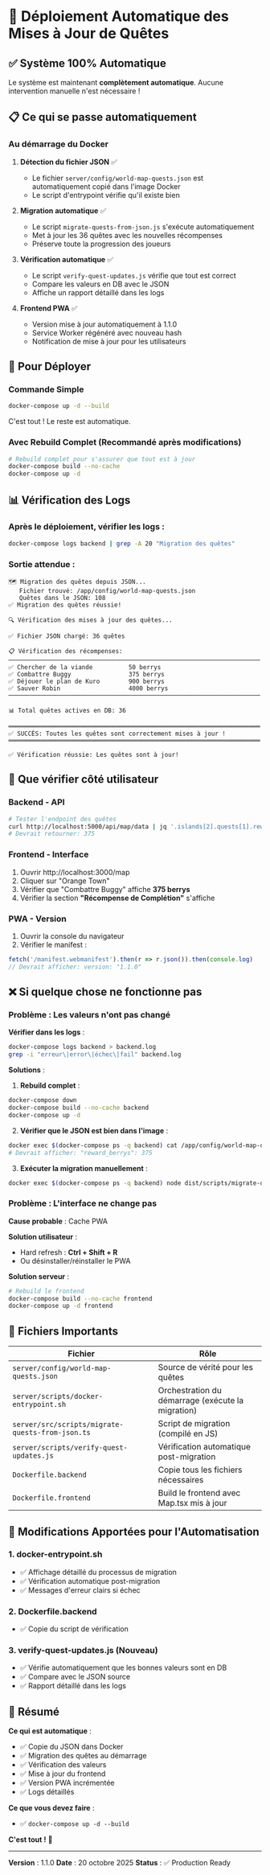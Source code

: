 # 🚀 Déploiement Automatique des Mises à Jour de Quêtes

## ✅ Système 100% Automatique

Le système est maintenant **complètement automatique**. Aucune intervention manuelle n'est nécessaire !

## 📋 Ce qui se passe automatiquement

### Au démarrage du Docker

1. **Détection du fichier JSON** ✅
   - Le fichier `server/config/world-map-quests.json` est automatiquement copié dans l'image Docker
   - Le script d'entrypoint vérifie qu'il existe bien

2. **Migration automatique** ✅
   - Le script `migrate-quests-from-json.js` s'exécute automatiquement
   - Met à jour les 36 quêtes avec les nouvelles récompenses
   - Préserve toute la progression des joueurs

3. **Vérification automatique** ✅
   - Le script `verify-quest-updates.js` vérifie que tout est correct
   - Compare les valeurs en DB avec le JSON
   - Affiche un rapport détaillé dans les logs

4. **Frontend PWA** ✅
   - Version mise à jour automatiquement à 1.1.0
   - Service Worker régénéré avec nouveau hash
   - Notification de mise à jour pour les utilisateurs

## 🔄 Pour Déployer

### Commande Simple

```bash
docker-compose up -d --build
```

C'est tout ! Le reste est automatique.

### Avec Rebuild Complet (Recommandé après modifications)

```bash
# Rebuild complet pour s'assurer que tout est à jour
docker-compose build --no-cache
docker-compose up -d
```

## 📊 Vérification des Logs

### Après le déploiement, vérifier les logs :

```bash
docker-compose logs backend | grep -A 20 "Migration des quêtes"
```

### Sortie attendue :

```
🗺️ Migration des quêtes depuis JSON...
   Fichier trouvé: /app/config/world-map-quests.json
   Quêtes dans le JSON: 108
✅ Migration des quêtes réussie!

🔍 Vérification des mises à jour des quêtes...

✅ Fichier JSON chargé: 36 quêtes

📋 Vérification des récompenses:
──────────────────────────────────────────────────────────────────────
✅ Chercher de la viande          50 berrys
✅ Combattre Buggy                375 berrys
✅ Déjouer le plan de Kuro        900 berrys
✅ Sauver Robin                   4000 berrys
──────────────────────────────────────────────────────────────────────

📊 Total quêtes actives en DB: 36

══════════════════════════════════════════════════════════════════════
✅ SUCCÈS: Toutes les quêtes sont correctement mises à jour !
══════════════════════════════════════════════════════════════════════

✅ Vérification réussie: Les quêtes sont à jour!
```

## 🎯 Que vérifier côté utilisateur

### Backend - API

```bash
# Tester l'endpoint des quêtes
curl http://localhost:5000/api/map/data | jq '.islands[2].quests[1].reward_berrys'
# Devrait retourner: 375
```

### Frontend - Interface

1. Ouvrir http://localhost:3000/map
2. Cliquer sur "Orange Town"
3. Vérifier que "Combattre Buggy" affiche **375 berrys**
4. Vérifier la section **"Récompense de Complétion"** s'affiche

### PWA - Version

1. Ouvrir la console du navigateur
2. Vérifier le manifest :
```javascript
fetch('/manifest.webmanifest').then(r => r.json()).then(console.log)
// Devrait afficher: version: "1.1.0"
```

## ❌ Si quelque chose ne fonctionne pas

### Problème : Les valeurs n'ont pas changé

**Vérifier dans les logs** :
```bash
docker-compose logs backend > backend.log
grep -i "erreur\|error\|échec\|fail" backend.log
```

**Solutions** :

1. **Rebuild complet** :
```bash
docker-compose down
docker-compose build --no-cache backend
docker-compose up -d
```

2. **Vérifier que le JSON est bien dans l'image** :
```bash
docker exec $(docker-compose ps -q backend) cat /app/config/world-map-quests.json | grep "quest_orange_2"
# Devrait afficher: "reward_berrys": 375
```

3. **Exécuter la migration manuellement** :
```bash
docker exec $(docker-compose ps -q backend) node dist/scripts/migrate-quests-from-json.js
```

### Problème : L'interface ne change pas

**Cause probable** : Cache PWA

**Solution utilisateur** :
- Hard refresh : **Ctrl + Shift + R**
- Ou désinstaller/réinstaller le PWA

**Solution serveur** :
```bash
# Rebuild le frontend
docker-compose build --no-cache frontend
docker-compose up -d frontend
```

## 🔧 Fichiers Importants

| Fichier | Rôle |
|---------|------|
| `server/config/world-map-quests.json` | Source de vérité pour les quêtes |
| `server/scripts/docker-entrypoint.sh` | Orchestration du démarrage (exécute la migration) |
| `server/src/scripts/migrate-quests-from-json.ts` | Script de migration (compilé en JS) |
| `server/scripts/verify-quest-updates.js` | Vérification automatique post-migration |
| `Dockerfile.backend` | Copie tous les fichiers nécessaires |
| `Dockerfile.frontend` | Build le frontend avec Map.tsx mis à jour |

## 📝 Modifications Apportées pour l'Automatisation

### 1. docker-entrypoint.sh
- ✅ Affichage détaillé du processus de migration
- ✅ Vérification automatique post-migration
- ✅ Messages d'erreur clairs si échec

### 2. Dockerfile.backend
- ✅ Copie du script de vérification

### 3. verify-quest-updates.js (Nouveau)
- ✅ Vérifie automatiquement que les bonnes valeurs sont en DB
- ✅ Compare avec le JSON source
- ✅ Rapport détaillé dans les logs

## 🎉 Résumé

**Ce qui est automatique** :
- ✅ Copie du JSON dans Docker
- ✅ Migration des quêtes au démarrage
- ✅ Vérification des valeurs
- ✅ Mise à jour du frontend
- ✅ Version PWA incrémentée
- ✅ Logs détaillés

**Ce que vous devez faire** :
- ✅ `docker-compose up -d --build`

**C'est tout !** 🚀

---

**Version** : 1.1.0
**Date** : 20 octobre 2025
**Status** : ✅ Production Ready
